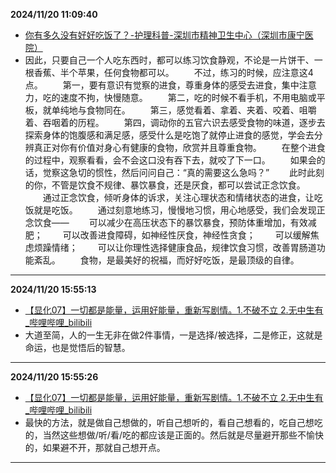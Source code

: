 
  **2024/11/20 11:09:40**
  
  - [你有多久没有好好吃饭了？-护理科普-深圳市精神卫生中心（深圳市康宁医院）](https://www.szknyy.com/hlyd/hlkp/content/post_756360.html)
  - 因此，只要自己一个人吃东西时，都可以练习饮食静观，不论是一片饼干、一根香蕉、半个苹果，任何食物都可以。  　　不过，练习的时候，应注意这4点。  　　第一，要有意识有觉察的进食，尊重身体的感受去进食，集中注意力，吃的速度不拘，快慢随意。  　　第二，吃的时候不看手机，不用电脑或平板，就单纯地与食物同在。  　　第三，感觉看着、拿着、夹着、咬着、咀嚼着、吞咽着的历程。  　　第四，调动你的五官六识去感受食物的味道，逐步去探索身体的饱腹感和满足感，感受什么是吃饱了就停止进食的感觉，学会去分辨真正对你有价值对身心有健康的食物，欣赏并且尊重食物。  　　在整个进食的过程中，观察看看，会不会这口没有吞下去，就咬了下一口。  　　如果会的话，觉察这急切的惯性，然后问问自己：“真的需要这么急吗？”  　　此时此刻的你，不管是饮食不规律、暴饮暴食，还是厌食，都可以尝试正念饮食。  　　通过正念饮食，倾听身体的诉求，关注心理状态和情绪状态的进食，让吃饭就是吃饭。  　　通过刻意地练习，慢慢地习惯，用心地感受，我们会发现正念饮食——  　　可以减少在高压状态下的暴饮暴食，预防体重增加，有效减肥；  　　可以改善进食障碍，如神经性厌食，神经性贪食；  　　可以缓解焦虑烦躁情绪；  　　可以让你理性选择健康食品，规律饮食习惯，改善胃肠道功能紊乱。  　　食物，是最美好的祝福，而好好吃饭，是最顶级的自律。
  
  
  ---
  
  **2024/11/20 15:55:13**
  
  - [【显化07】一切都是能量，运用好能量，重新写剧情。1.不破不立 2.无中生有_哔哩哔哩_bilibili](https://www.bilibili.com/video/BV1TxtfeuEqn/?spm_id_from=333.1007.top_right_bar_window_history.content.click&vd_source=945e236013fd0a6f75985460c8e3bca8)
  - 大道至简，人的一生无非在做2件事情，一是选择/被选择，二是修正，这就是命运，也是觉悟后的智慧。
  
  
  ---
  
  **2024/11/20 15:55:26**
  
  - [【显化07】一切都是能量，运用好能量，重新写剧情。1.不破不立 2.无中生有_哔哩哔哩_bilibili](https://www.bilibili.com/video/BV1TxtfeuEqn/?spm_id_from=333.1007.top_right_bar_window_history.content.click&vd_source=945e236013fd0a6f75985460c8e3bca8)
  - 最快的方法，就是做自己想做的，听自己想听的，看自己想看的，吃自己想吃的，当然这些想做/听/看/吃的都应该是正面的。然后就是尽量避开那些不愉快的，如果避不开，那就自己想开点。
  
  
  ---
  